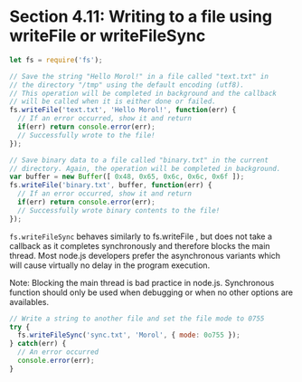 # Section 4.11: Writing to a file using writeFile or writeFileSync

```js
let fs = require('fs');

// Save the string "Hello Morol!" in a file called "text.txt" in
// the directory "/tmp" using the default encoding (utf8).
// This operation will be completed in background and the callback
// will be called when it is either done or failed.
fs.writeFile('text.txt', 'Hello Morol!', function(err) {
  // If an error occurred, show it and return
  if(err) return console.error(err);
  // Successfully wrote to the file!
});

// Save binary data to a file called "binary.txt" in the current
// directory. Again, the operation will be completed in background.
var buffer = new Buffer([ 0x48, 0x65, 0x6c, 0x6c, 0x6f ]);
fs.writeFile('binary.txt', buffer, function(err) {
  // If an error occurred, show it and return
  if(err) return console.error(err);
  // Successfully wrote binary contents to the file!
});
```

`fs.writeFileSync` behaves similarly to fs.writeFile , but does not take a callback as 
it completes synchronously and therefore blocks the main thread. Most node.js 
developers prefer the asynchronous variants which will cause virtually no delay in the 
program execution.

Note: Blocking the main thread is bad practice in node.js. Synchronous function should
only be used when debugging or when no other options are availables.

```js
// Write a string to another file and set the file mode to 0755
try {
  fs.writeFileSync('sync.txt', 'Morol', { mode: 0o755 });
} catch(err) {
  // An error occurred
  console.error(err);
}
```